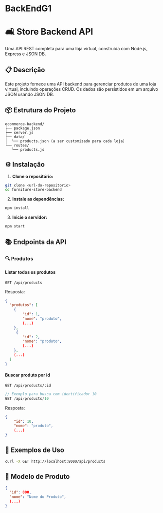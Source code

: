 # BackEndG1

# 🛋️ Store Backend API

Uma API REST completa para uma loja virtual, construída com Node.js, Express e JSON DB.

## 📋 Descrição

Este projeto fornece uma API backend para gerenciar produtos de uma loja virtual, incluindo operações CRUD. Os dados são persistidos em um arquivo JSON usando JSON DB.

## 📦 Estrutura do Projeto

```
ecommerce-backend/
├── package.json
├── server.js
├── data/
│  └── products.json (a ser customizado para cada loja)
└── routes/
   └── products.js
```

## ⚙️ Instalação

1. **Clone o repositório:**
```bash
git clone <url-do-repositorio>
cd furniture-store-backend
```

2. **Instale as dependências:**
```bash
npm install
```

3. **Inicie o servidor:**
```bash
npm start
```
## 📚 Endpoints da API

### 🔍 Produtos

#### Listar todos os produtos

```http
GET /api/products
```

Resposta:
```json
{
  "produtos": [
    {
        "id": 1,
        "nome": "produto",
        (...)
    },
     {
        "id": 2,
        "nome": "produto",
        (...)
    },
    (...)
  ]
}
```

#### Buscar produto por id

```http
GET /api/products/:id
```

```javascript
// Exemplo para busca com identificador 10
GET /api/products/10
```

Resposta:
```json
{ 
    "id": 10,
    "nome": "produto",
    (...)
}
```


## 📝 Exemplos de Uso
```bash
curl -X GET http://localhost:8000/api/products
```


## 🎯 Modelo de Produto
```json
{
  "id": 000,
  "nome": "Nome do Produto",
  (...)
}
```
